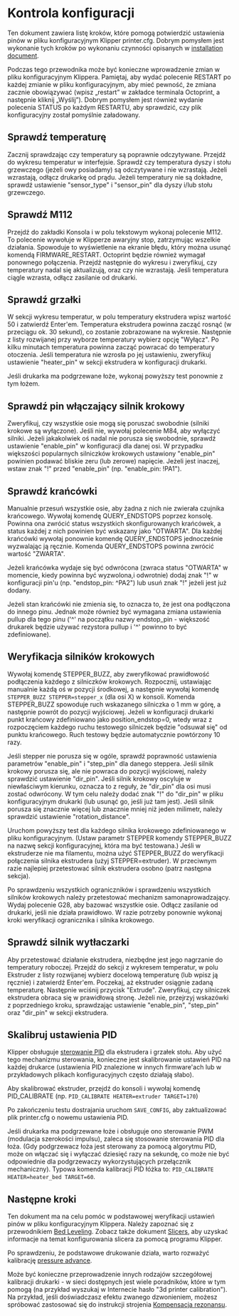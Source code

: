 # Kontrola konfiguracji

Ten dokument zawiera listę kroków, które pomogą potwierdzić ustawienia pinów w pliku konfiguracyjnym Klipper printer.cfg. Dobrym pomysłem jest wykonanie tych kroków po wykonaniu czynności opisanych w [installation document](Installation.md).

Podczas tego przewodnika może być konieczne wprowadzenie zmian w pliku konfiguracyjnym Klippera. Pamiętaj, aby wydać polecenie RESTART po każdej zmianie w pliku konfiguracyjnym, aby mieć pewność, że zmiana zacznie obowiązywać (wpisz „restart” w zakładce terminala Octoprint, a następnie kliknij „Wyślij”). Dobrym pomysłem jest również wydanie polecenia STATUS po każdym RESTARTU, aby sprawdzić, czy plik konfiguracyjny został pomyślnie załadowany.

## Sprawdź temperaturę

Zacznij sprawdzając czy temperatury są poprawnie odczytywane. Przejdź do wykresu temperatur w interfejsie. Sprawdź czy temperatura dyszy i stołu grzewczego (jeżeli owy posiadamy) są odczytywane i nie wzrastają. Jeżeli wzrastają, odłącz drukarkę od prądu. Jeżeli temperatury nie są dokładne, sprawdź ustawienie "sensor_type" i "sensor_pin" dla dyszy i/lub stołu grzewczego.

## Sprawdź M112

Przejdź do zakładki Konsola i w polu tekstowym wykonaj polecenie M112. To polecenie wywołuje w Klipperze awaryjny stop, zatrzymując wszelkie działania. Spowoduje to wyświetlenie na ekranie błędu, który można usunąć komendą FIRMWARE_RESTART. Octoprint będzie również wymagał ponownego połączenia. Przejdź następnie do wykresu i zweryfikuj, czy temperatury nadal się aktualizują, oraz czy nie wzrastają. Jeśli temperatura ciągle wzrasta, odłącz zasilanie od drukarki.

## Sprawdź grzałki

W sekcji wykresu temperatur, w polu temperatury ekstrudera wpisz wartość 50 i zatwierdź Enter'em. Temperatura ekstrudera powinna zacząć rosnąć (w przeciągu ok. 30 sekund), co zostanie zobrazowane na wykresie. Następnie z listy rozwijanej przy wyborze temperatury wybierz opcję "Wyłącz". Po kilku minutach temperatura powinna zacząć powracać do temperatury otoczenia. Jeśli temperatura nie wzrosła po jej ustawieniu, zweryfikuj ustawienie "heater_pin" w sekcji ekstrudera w konfiguracji drukarki.

Jeśli drukarka ma podgrzewane łoże, wykonaj powyższy test ponownie z tym łożem.

## Sprawdź pin włączający silnik krokowy

Zweryfikuj, czy wszystkie osie mogą się poruszać swobodnie (silniki krokowe są wyłączone). Jeśli nie, wywołaj polecenie M84, aby wyłączyć silniki. Jeżeli jakakolwiek oś nadal nie porusza się swobodnie, sprawdź ustawienie "enable_pin" w konfiguracji dla danej osi. W przypadku większości popularnych silniczków krokowych ustawiony "enable_pin" powinien podawać bliskie zeru (lub zerowe) napięcie. Jeżeli jest inaczej, wstaw znak "!" przed "enable_pin" (np. "enable_pin: !PA1").

## Sprawdź krańcówki

Manualnie przesuń wszystkie osie, aby żadna z nich nie zwierała czujnika krańcowego. Wywołaj komendę QUERY_ENDSTOPS poprzez konsolę. Powinna ona zwrócić status wszystkich skonfigurowanych krańcówek, a status każdej z nich powinien być wskazany jako "OTWARTA". Dla każdej krańcówki wywołaj ponownie komendę QUERY_ENDSTOPS jednocześnie wyzwalając ją ręcznie. Komenda QUERY_ENDSTOPS powinna zwrócić wartość "ZWARTA".

Jeżeli krańcówka wydaje się być odwrócona (zwraca status "OTWARTA" w momencie, kiedy powinna być wyzwolona,i odwrotnie) dodaj znak "!" w konfiguracji pin'u (np. "endstop_pin: ^PA2") lub usuń znak "!" jeżeli jest już dodany.

Jeżeli stan krańcówki nie zmienia się, to oznacza to, że jest ona podłączona do innego pinu. Jednak może również być wymagana zmiana ustawienia pullup dla tego pinu ('^' na początku nazwy endstop_pin - większość drukarek będzie używać rezystora pullup i '^' powinno to być zdefiniowane).

## Weryfikacja silników krokowych

Wywołaj komendę STEPPER_BUZZ, aby zweryfikować prawidłowość podłączenia każdego z silniczków krokowych. Rozpocznij, ustawiając manualnie każdą oś w pozycji środkowej, a następnie wywołaj komendę `STEPPER_BUZZ STEPPER=stepper_x` (dla osi X) w konsoli. Komenda STEPPER_BUZZ spowoduje ruch wskazanego silniczka o 1 mm w górę, a następnie powrót do pozycji wyjściowej. Jeżeli w konfiguracji drukarki punkt krańcowy zdefiniowano jako position_endstop=0, wtedy wraz z rozpoczęciem każdego ruchu testowego silniczek będzie "odsuwał się" od punktu krańcowego. Ruch testowy będzie automatycznie powtórzony 10 razy.

Jeśli stepper nie porusza się w ogóle, sprawdź poprawność ustawienia parametrów "enable_pin" i "step_pin" dla danego steppera. Jeśli silnik krokowy porusza się, ale nie powraca do pozycji wyjściowej, należy sprawdzić ustawienie "dir_pin". Jeśli silnik krokowy oscyluje w niewłaściwym kierunku, oznacza to z reguły, że "dir_pin" dla osi musi zostać odwrócony. W tym celu należy dodać znak "!" do "dir_pin" w pliku konfiguracyjnym drukarki (lub usunąć go, jeśli już tam jest). Jeśli silnik porusza się znacznie więcej lub znacznie mniej niż jeden milimetr, należy sprawdzić ustawienie "rotation_distance".

Uruchom powyższy test dla każdego silnika krokowego zdefiniowanego w pliku konfiguracyjnym. (Ustaw parametr STEPPER komendy STEPPER_BUZZ na nazwę sekcji konfiguracyjnej, która ma być testowana.) Jeśli w ekstruderze nie ma filamentu, można użyć STEPPER_BUZZ do weryfikacji połączenia silnika ekstrudera (użyj STEPPER=extruder). W przeciwnym razie najlepiej przetestować silnik ekstrudera osobno (patrz następna sekcja).

Po sprawdzeniu wszystkich ograniczników i sprawdzeniu wszystkich silników krokowych należy przetestować mechanizm samonaprowadzający. Wydaj polecenie G28, aby bazować wszystkie osie. Odłącz zasilanie od drukarki, jeśli nie działa prawidłowo. W razie potrzeby ponownie wykonaj kroki weryfikacji ogranicznika i silnika krokowego.

## Sprawdź silnik wytłaczarki

Aby przetestować działanie ekstrudera, niezbędne jest jego nagrzanie do temperatury roboczej. Przejdź do sekcji z wykresem temperatur, w polu Ekstruder z listy rozwijanej wybierz docelową temperaturę (lub wpisz ją ręcznie) i zatwierdź Enter'em. Poczekaj, aż ekstruder osiągnie zadaną temperaturę. Następnie wciśnij przycisk "Extrude". Zweryfikuj, czy silniczek ekstrudera obraca się w prawidłową stronę. Jeżeli nie, przejrzyj wskazówki z poprzedniego kroku, sprawdzając ustawienie "enable_pin", "step_pin" oraz "dir_pin" w sekcji ekstrudera.

## Skalibruj ustawienia PID

Klipper obsługuje [sterowanie PID](https://en.wikipedia.org/wiki/PID_controller) dla ekstrudera i grzałek stołu. Aby użyć tego mechanizmu sterowania, konieczne jest skalibrowanie ustawień PID na każdej drukarce (ustawienia PID znalezione w innych firmware'ach lub w przykładowych plikach konfiguracyjnych często działają słabo).

Aby skalibrować ekstruder, przejdź do konsoli i wywołaj komendę PID_CALIBRATE (np. `PID_CALIBRATE HEATER=extruder TARGET=170`)

Po zakończeniu testu dostrajania uruchom `SAVE_CONFIG`, aby zaktualizować plik printer.cfg o nowemu ustawienia PID.

Jeśli drukarka ma podgrzewane łoże i obsługuje ono sterowanie PWM (modulacja szerokości impulsu), zaleca się stosowanie sterowania PID dla łoża. (Gdy podgrzewacz łoża jest sterowany za pomocą algorytmu PID, może on włączać się i wyłączać dziesięć razy na sekundę, co może nie być odpowiednie dla podgrzewaczy wykorzystujących przełącznik mechaniczny). Typowa komenda kalibracji PID łóżka to: `PID_CALIBRATE HEATER=heater_bed TARGET=60`.

## Następne kroki

Ten dokument ma na celu pomóc w podstawowej weryfikacji ustawień pinów w pliku konfiguracyjnym Klippera. Należy zapoznać się z przewodnikiem [Bed Leveling](Bed_Level.md). Zobacz także dokument [Slicers](Slicers.md), aby uzyskać informacje na temat konfigurowania slicera za pomocą programu Klipper.

Po sprawdzeniu, że podstawowe drukowanie działa, warto rozważyć kalibrację [pressure advance](Pressure_Advance.md).

Może być konieczne przeprowadzenie innych rodzajów szczegółowej kalibracji drukarki - w sieci dostępnych jest wiele poradników, które w tym pomogą (na przykład wyszukaj w Internecie hasło "3d printer calibration"). Na przykład, jeśli doświadczasz efektu zwanego dzwonieniem, możesz spróbować zastosować się do instrukcji strojenia [Kompensacja rezonansu](Resonance_Compensation.md).
